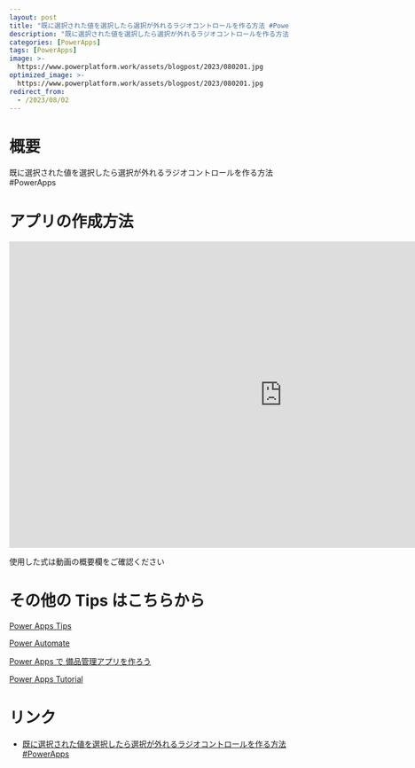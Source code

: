 ```yaml
---
layout: post
title: "既に選択された値を選択したら選択が外れるラジオコントロールを作る方法 #PowerApps"
description: "既に選択された値を選択したら選択が外れるラジオコントロールを作る方法 #PowerAppsを動画で分かりやすく解説"
categories: [PowerApps]
tags: [PowerApps]
image: >-
  https://www.powerplatform.work/assets/blogpost/2023/080201.jpg
optimized_image: >-
  https://www.powerplatform.work/assets/blogpost/2023/080201.jpg
redirect_from:
  - /2023/08/02
---
```



#  概要

既に選択された値を選択したら選択が外れるラジオコントロールを作る方法 #PowerApps


# アプリの作成方法

<iframe width="983" height="553" src="https://www.youtube.com/embed/WBVM54BdUQc" title="YouTube video player" frameborder="0" allow="accelerometer; autoplay; clipboard-write; encrypted-media; gyroscope; picture-in-picture" allowfullscreen></iframe>


使用した式は動画の概要欄をご確認ください


# その他の Tips はこちらから

[Power Apps Tips](https://www.youtube.com/watch?v=VrAQf3JQ7yM&list=PLVhFi1fb3DqakSLVMn22DDcySXh9jtzi- )


[Power Automate](https://www.youtube.com/watch?v=-YnJYT0ASEM&list=PLVhFi1fb3Dqbzic6GieqnLFgD3aTj-eHA)


[Power Apps で 備品管理アプリを作ろう](https://www.youtube.com/playlist?list=PLVhFi1fb3DqZM3HKb8Hea6XEL96990Fyn)


[Power Apps Tutorial](https://www.youtube.com/playlist?list=PLVhFi1fb3DqalxpL974VvAJvV4iWoSbe_)


# リンク


- [既に選択された値を選択したら選択が外れるラジオコントロールを作る方法 #PowerApps](https://www.youtube.com/watch?v=WBVM54BdUQc)

